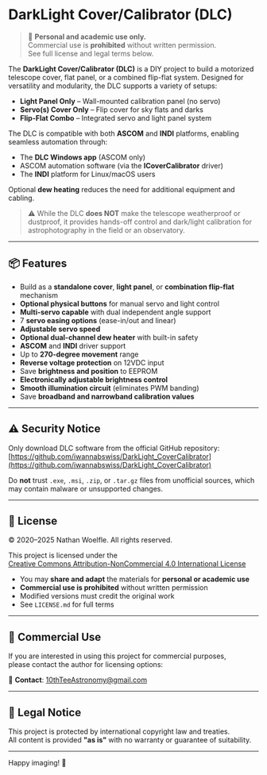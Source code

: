 # DarkLight Cover/Calibrator (DLC)

> 📢 **Personal and academic use only.**  
> Commercial use is **prohibited** without written permission.  
> See full license and legal terms below.

The **DarkLight Cover/Calibrator (DLC)** is a DIY project to build a motorized telescope cover, flat panel, or a combined flip-flat system. Designed for versatility and modularity, the DLC supports a variety of setups:

- **Light Panel Only** – Wall-mounted calibration panel (no servo)  
- **Servo(s) Cover Only** – Flip cover for sky flats and darks  
- **Flip-Flat Combo** – Integrated servo and light panel system

The DLC is compatible with both **ASCOM** and **INDI** platforms, enabling seamless automation through:

- The **DLC Windows app** (ASCOM only)
- ASCOM automation software (via the **ICoverCalibrator** driver)
- The **INDI** platform for Linux/macOS users

Optional **dew heating** reduces the need for additional equipment and cabling.

> ⚠️ While the DLC **does NOT** make the telescope weatherproof or dustproof, it provides hands-off control and dark/light calibration for astrophotography in the field or an observatory.

---

## 📦 Features

- Build as a **standalone cover**, **light panel**, or **combination flip-flat** mechanism
- **Optional physical buttons** for manual servo and light control
- **Multi-servo capable** with dual independent angle support
- 7 **servo easing options** (ease-in/out and linear)
- **Adjustable servo speed**
- **Optional dual-channel dew heater** with built-in safety
- **ASCOM** and **INDI** driver support
- Up to **270-degree movement** range
- **Reverse voltage protection** on 12VDC input
- Save **brightness and position** to EEPROM
- **Electronically adjustable brightness control**
- **Smooth illumination circuit** (eliminates PWM banding)
- Save **broadband and narrowband calibration values**

---

## ⚠️ Security Notice

Only download DLC software from the official GitHub repository:  
[https://github.com/iwannabswiss/DarkLight_CoverCalibrator](https://github.com/iwannabswiss/DarkLight_CoverCalibrator)

Do **not** trust `.exe`, `.msi`, `.zip`, or `.tar.gz` files from unofficial sources, which may contain malware or unsupported changes.

---

## 📜 License

© 2020–2025 Nathan Woelfle. All rights reserved.

This project is licensed under the  
[Creative Commons Attribution-NonCommercial 4.0 International License](https://creativecommons.org/licenses/by-nc/4.0/)

- You may **share and adapt** the materials for **personal or academic use**
- **Commercial use is prohibited** without written permission
- Modified versions must credit the original work
- See `LICENSE.md` for full terms

---

## 💼 Commercial Use

If you are interested in using this project for commercial purposes,  
please contact the author for licensing options:

📧 **Contact**: 10thTeeAstronomy@gmail.com

---

## 🧾 Legal Notice

This project is protected by international copyright law and treaties.  
All content is provided **"as is"** with no warranty or guarantee of suitability.

---

Happy imaging! 🌌